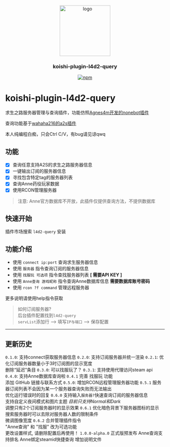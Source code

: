 #
<div align="center">
  <a href="https://github.com/initialencounter/mykoishi">
    <a href="https://koishi.chat/" target="_blank">
    <img width="160" src="https://koishi.chat/logo.png" alt="logo">
  </a>
  </a>
<h3 align="center">koishi-plugin-l4d2-query</h3>

[![npm](https://img.shields.io/npm/v/koishi-plugin-l4d2-query?style=flat-square)](https://www.npmjs.com/package/koishi-plugin-l4d2-query)
</div>

# koishi-plugin-l4d2-query

求生之路服务器管理与查询插件，功能仿照[Agnes4m开发的nonebot插件](https://github.com/Agnes4m/nonebot_plugin_l4d2_server)

查询功能基于[wahaha216的a2s插件](https://github.com/wahaha216/koishi-plugin-a2s)

本人纯编程白痴，只会Ctrl C/V，有bug请见谅qwq

## 功能
- [x] 查询任意支持A2S的求生之路服务器信息
- [x] 一键输出订阅的服务器信息
- [x] 寻找包含特定tag的服务器列表
- [x] 查询Anne药役玩家数据
- [x] 使用RCON管理服务器

> 注意: Anne官方数据库不开放，此插件仅提供查询方法，不提供数据库

## 快速开始

​插件市场搜索 `l4d2-query` 安装

## 功能介绍

- 使用 `connect ip:port` 查询求生服务器信息
- 使用 `服务器` 指令查询订阅的服务器信息
- 使用 `找服玩 可选项` 指令查找服务器列表 **[ 需要API KEY ]**
- 使用 `Anne查询 游戏昵称` 指令查询Anne数据库信息 **需要数据库账号密码**
- 使用 `rcon ?f command` 管理远程服务器

更多说明请使用help指令获取

> 如何订阅服务器?\
> 后台插件配置找到`l4d2-query`\
> `servList`添加行 --> 填写`IP与端口` --> 保存配置

---

## 更新历史

`0.1.0`: 支持connect获取服务器信息
`0.2.0`: 支持订阅服务器并统一渲染
`0.2.1`: 
优化订阅服务器数量小于3时订阅图的显示宽度\
删除“延迟”条目
`0.3.0`: 可以找服玩了？
`0.3.1`: 支持使用代理访问steam api
`0.4.0`: 支持Anne数据库查询啦
`0.4.1`
完善 找服玩 功能\
添加 GitHub 链接与联系方式
`0.5.0`: 增加RCON远程管理服务器功能
`0.5.1`
服务器订阅列表不会因为某一个服务器查询失败而无法输出\
优化运行错误时的回复
`0.6.0`
支持输入`服务器?`快速查询订阅的服务器信息\
支持自定义夜间模式和图片主题 *目前只支持Normal和Dark*\
调整只有2个订阅服务器时的显示效果
`0.6.1`
优化暗色背景下服务器图标的显示\
搜索服务器时可以去除对服务器人数的限制条件\
微调图像宽度
`0.6.2`
合并管理插件指令\
"Anne查询" 和 "找服" 改为可选功能\
更改设置样式, 请删除配置后再使用！
`1.0.0-alpha.0`
正式版预发布
Anne查询支持排名
Anne绑定steamid快捷查询
增加说明文件